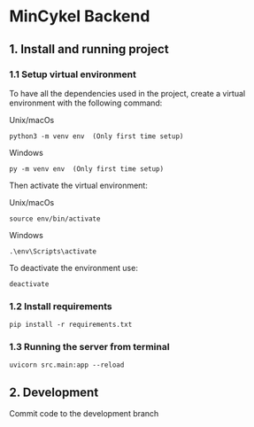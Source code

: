 # MinCykel Backend

## 1. Install and running project

### 1.1 Setup virtual environment

To have all the dependencies used in the project, create a virtual environment with the following command:

Unix/macOs
```console
python3 -m venv env  (Only first time setup)
```
Windows
```
py -m venv env  (Only first time setup)
```

Then activate the virtual environment:

Unix/macOs
```
source env/bin/activate
```
Windows
```
.\env\Scripts\activate
```

To deactivate the environment use:
```
deactivate
```
### 1.2 Install requirements

```
pip install -r requirements.txt
```

### 1.3 Running the server from terminal

```
uvicorn src.main:app --reload
```

## 2. Development

Commit code to the development branch

